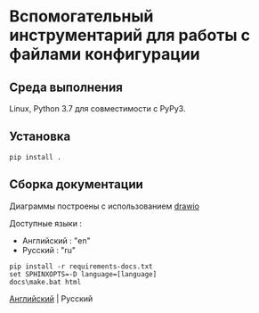 # Вспомогательный инcтрументарий для работы с файлами конфигурации

## Среда выполнения

Linux, Рython 3.7 для совместимости с PyPy3.

## Установка

```pip install .```

## Сборка документации

Диаграммы построены с использованием [drawio](https://github.com/jgraph/drawio-desktop/)

Доступные языки : 
- Английский : "en"
- Русский : "ru"

```
pip install -r requirements-docs.txt
set SPHINXOPTS=-D language=[language]
docs\make.bat html
```

<p align="left">
  <a href="https://github.com/kotiq/blk/tree/docs#documentation-for-blk-files">Английский</a> |
  <span>Русский</span>
</p>